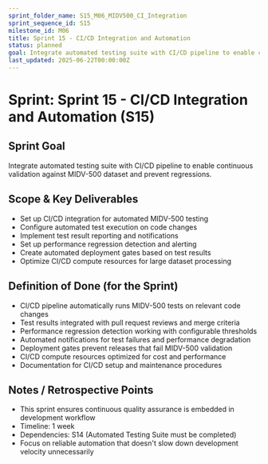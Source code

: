 ```yaml
---
sprint_folder_name: S15_M06_MIDV500_CI_Integration
sprint_sequence_id: S15
milestone_id: M06
title: Sprint 15 - CI/CD Integration and Automation
status: planned
goal: Integrate automated testing suite with CI/CD pipeline to enable continuous validation against MIDV-500 dataset and prevent regressions.
last_updated: 2025-06-22T00:00:00Z
---
```


# Sprint: Sprint 15 - CI/CD Integration and Automation (S15)

## Sprint Goal
Integrate automated testing suite with CI/CD pipeline to enable continuous validation against MIDV-500 dataset and prevent regressions.

## Scope & Key Deliverables
- Set up CI/CD integration for automated MIDV-500 testing
- Configure automated test execution on code changes
- Implement test result reporting and notifications
- Set up performance regression detection and alerting
- Create automated deployment gates based on test results
- Optimize CI/CD compute resources for large dataset processing

## Definition of Done (for the Sprint)
- CI/CD pipeline automatically runs MIDV-500 tests on relevant code changes
- Test results integrated with pull request reviews and merge criteria
- Performance regression detection working with configurable thresholds
- Automated notifications for test failures and performance degradation
- Deployment gates prevent releases that fail MIDV-500 validation
- CI/CD compute resources optimized for cost and performance
- Documentation for CI/CD setup and maintenance procedures

## Notes / Retrospective Points
- This sprint ensures continuous quality assurance is embedded in development workflow
- Timeline: 1 week
- Dependencies: S14 (Automated Testing Suite must be completed)
- Focus on reliable automation that doesn't slow down development velocity unnecessarily